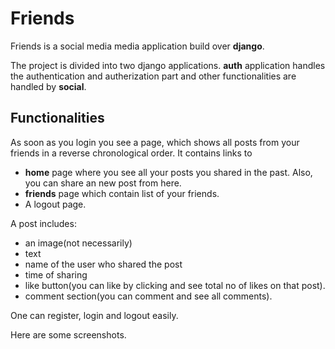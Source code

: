# Friends
Friends is a social media media application build over **django**.

The project is divided into two django applications. **auth** application handles the authentication and autherization part and other functionalities are handled by **social**.

## Functionalities
As soon as you login you see a page, which shows all posts from your friends in a reverse chronological order. It contains links to

   * **home** page where you see all your posts you shared in the past. Also, you can share an new post from here.
   * **friends** page which contain list of your friends.
   * A logout page.
   
   
A post includes:
   * an image(not necessarily)
   * text
   * name of the user who shared the post
   * time of sharing
   * like button(you can like by clicking and see total no of likes on that post).
   * comment section(you can comment and see all comments).

One can register, login and logout easily.


Here are some screenshots.
